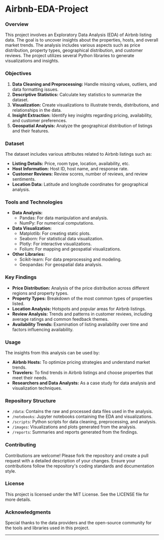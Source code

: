 # Airbnb-EDA-Project

### Overview
This project involves an Exploratory Data Analysis (EDA) of Airbnb listing data. The goal is to uncover insights about the properties, hosts, and overall market trends. The analysis includes various aspects such as price distribution, property types, geographical distribution, and customer reviews. The project utilizes several Python libraries to generate visualizations and insights.

### Objectives
1. **Data Cleaning and Preprocessing:** Handle missing values, outliers, and data formatting issues.
2. **Descriptive Statistics:** Calculate key statistics to summarize the dataset.
3. **Visualization:** Create visualizations to illustrate trends, distributions, and relationships in the data.
4. **Insight Extraction:** Identify key insights regarding pricing, availability, and customer preferences.
5. **Geospatial Analysis:** Analyze the geographical distribution of listings and their features.

### Dataset
The dataset includes various attributes related to Airbnb listings such as:
- **Listing Details:** Price, room type, location, availability, etc.
- **Host Information:** Host ID, host name, and response rate.
- **Customer Reviews:** Review scores, number of reviews, and review sentiments.
- **Location Data:** Latitude and longitude coordinates for geographical analysis.

### Tools and Technologies
- **Data Analysis:** 
  - Pandas: For data manipulation and analysis.
  - NumPy: For numerical computations.
- **Data Visualization:**
  - Matplotlib: For creating static plots.
  - Seaborn: For statistical data visualization.
  - Plotly: For interactive visualizations.
  - Folium: For mapping and geospatial visualizations.
- **Other Libraries:**
  - Scikit-learn: For data preprocessing and modeling.
  - Geopandas: For geospatial data analysis.

### Key Findings
- **Price Distribution:** Analysis of the price distribution across different regions and property types.
- **Property Types:** Breakdown of the most common types of properties listed.
- **Location Analysis:** Hotspots and popular areas for Airbnb listings.
- **Review Analysis:** Trends and patterns in customer reviews, including average ratings and common feedback themes.
- **Availability Trends:** Examination of listing availability over time and factors influencing availability.

### Usage
The insights from this analysis can be used by:
- **Airbnb Hosts:** To optimize pricing strategies and understand market trends.
- **Travelers:** To find trends in Airbnb listings and choose properties that meet their needs.
- **Researchers and Data Analysts:** As a case study for data analysis and visualization techniques.

### Repository Structure
- `/data`: Contains the raw and processed data files used in the analysis.
- `/notebooks`: Jupyter notebooks containing the EDA and visualizations.
- `/scripts`: Python scripts for data cleaning, preprocessing, and analysis.
- `/images`: Visualizations and plots generated from the analysis.
- `/reports`: Summaries and reports generated from the findings.

### Contributing
Contributions are welcome! Please fork the repository and create a pull request with a detailed description of your changes. Ensure your contributions follow the repository's coding standards and documentation style.

### License
This project is licensed under the MIT License. See the LICENSE file for more details.

### Acknowledgments
Special thanks to the data providers and the open-source community for the tools and libraries used in this project.

---
